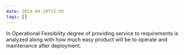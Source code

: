 ```yaml
---
date: 2024-04-20T15:50
tags: []
---
```

In Operational Feasibility degree of providing service to requirements is analyzed along with how much easy product will be to operate and maintenance after deployment. 
